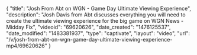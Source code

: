 {
    "title": "Josh From Abt on WGN - Game Day Ultimate Viewing Experience",
    "description": "Josh Davis from Abt discusses everything you will need to create the ultimate viewing experience for the big game on WGN News - Midday Fix",
    "videoid": "69620626",
    "date_created": "1476125537",
    "date_modified": "1483381937",
    "type": "captivate",
    "layout": "video",
    "url": "\/v\/josh-from-abt-on-wgn-game-day-ultimate-viewing-experience-mp4\/69620626"
}